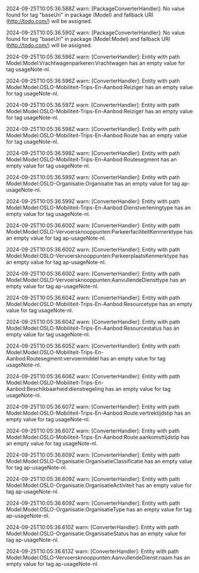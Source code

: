 2024-09-25T10:05:36.588Z warn: [PackageConverterHandler]: No value found for tag "baseUri" in package (Model) and fallback URI (http://todo.com/) will be assigned.

2024-09-25T10:05:36.590Z warn: [PackageConverterHandler]: No value found for tag "baseUri" in package (Model:Model) and fallback URI (http://todo.com/) will be assigned.

2024-09-25T10:05:36.596Z warn: [ConverterHandler]: Entity with path Model:Model:Vrachtwagenparkeren:Vrachtwagen has an empty value for tag usageNote-nl.

2024-09-25T10:05:36.596Z warn: [ConverterHandler]: Entity with path Model:Model:OSLO-Mobiliteit-Trips-En-Aanbod:Reiziger has an empty value for tag usageNote-nl.

2024-09-25T10:05:36.597Z warn: [ConverterHandler]: Entity with path Model:Model:OSLO-Mobiliteit-Trips-En-Aanbod:Reiziger has an empty value for tag usageNote-nl.

2024-09-25T10:05:36.598Z warn: [ConverterHandler]: Entity with path Model:Model:OSLO-Mobiliteit-Trips-En-Aanbod:Route has an empty value for tag usageNote-nl.

2024-09-25T10:05:36.598Z warn: [ConverterHandler]: Entity with path Model:Model:OSLO-Mobiliteit-Trips-En-Aanbod:Routesegment has an empty value for tag usageNote-nl.

2024-09-25T10:05:36.599Z warn: [ConverterHandler]: Entity with path Model:Model:OSLO-Organisatie:Organisatie has an empty value for tag ap-usageNote-nl.

2024-09-25T10:05:36.599Z warn: [ConverterHandler]: Entity with path Model:Model:OSLO-Mobiliteit-Trips-En-Aanbod:Dienstverleningtype has an empty value for tag usageNote-nl.

2024-09-25T10:05:36.600Z warn: [ConverterHandler]: Entity with path Model:Model:OSLO-Vervoersknooppunten:ParkeerfaciliteitKenmerktype has an empty value for tag ap-usageNote-nl.

2024-09-25T10:05:36.600Z warn: [ConverterHandler]: Entity with path Model:Model:OSLO-Vervoersknooppunten:ParkeerplaatsKenmerktype has an empty value for tag ap-usageNote-nl.

2024-09-25T10:05:36.600Z warn: [ConverterHandler]: Entity with path Model:Model:OSLO-Vervoersknooppunten:AanvullendeDiensttype has an empty value for tag ap-usageNote-nl.

2024-09-25T10:05:36.604Z warn: [ConverterHandler]: Entity with path Model:Model:OSLO-Mobiliteit-Trips-En-Aanbod:Resourcetype has an empty value for tag usageNote-nl.

2024-09-25T10:05:36.604Z warn: [ConverterHandler]: Entity with path Model:Model:OSLO-Mobiliteit-Trips-En-Aanbod:Resourcestatus has an empty value for tag usageNote-nl.

2024-09-25T10:05:36.605Z warn: [ConverterHandler]: Entity with path Model:Model:OSLO-Mobiliteit-Trips-En-Aanbod:Routesegment:vervoermiddel has an empty value for tag usageNote-nl.

2024-09-25T10:05:36.606Z warn: [ConverterHandler]: Entity with path Model:Model:OSLO-Mobiliteit-Trips-En-Aanbod:Beschikbaarheid:dienstregeling has an empty value for tag usageNote-nl.

2024-09-25T10:05:36.607Z warn: [ConverterHandler]: Entity with path Model:Model:OSLO-Mobiliteit-Trips-En-Aanbod:Route:vertrektijdstip has an empty value for tag usageNote-nl.

2024-09-25T10:05:36.607Z warn: [ConverterHandler]: Entity with path Model:Model:OSLO-Mobiliteit-Trips-En-Aanbod:Route:aankomsttijdstip has an empty value for tag usageNote-nl.

2024-09-25T10:05:36.609Z warn: [ConverterHandler]: Entity with path Model:Model:OSLO-Organisatie:OrganisatieClassificatie has an empty value for tag ap-usageNote-nl.

2024-09-25T10:05:36.609Z warn: [ConverterHandler]: Entity with path Model:Model:OSLO-Organisatie:OrganisatieActiviteit has an empty value for tag ap-usageNote-nl.

2024-09-25T10:05:36.609Z warn: [ConverterHandler]: Entity with path Model:Model:OSLO-Organisatie:OrganisatieType has an empty value for tag ap-usageNote-nl.

2024-09-25T10:05:36.610Z warn: [ConverterHandler]: Entity with path Model:Model:OSLO-Organisatie:OrganisatieStatus has an empty value for tag ap-usageNote-nl.

2024-09-25T10:05:36.613Z warn: [ConverterHandler]: Entity with path Model:Model:OSLO-Vervoersknooppunten:AanvullendeDienst:naam has an empty value for tag ap-usageNote-nl.

